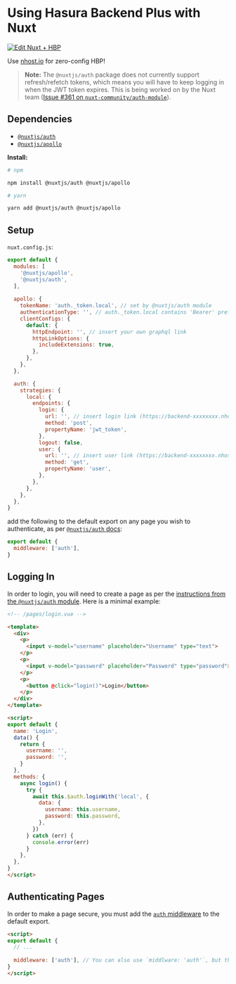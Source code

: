 # Using Hasura Backend Plus with Nuxt

[![Edit Nuxt + HBP](https://codesandbox.io/static/img/play-codesandbox.svg)](https://codesandbox.io/s/codesandbox-nuxt-hdm7q?fontsize=14&module=%2Fnuxt.config.js)

Use [nhost.io](https://nhost.io) for zero-config HBP!

> **Note:** The `@nuxtjs/auth` package does not currently support refresh/refetch tokens, which means you will have to keep logging in when the JWT token expires. This is being worked on by the Nuxt team ([Issue #361 on `nuxt-community/auth-module`](https://github.com/nuxt-community/auth-module/pull/361)).

## Dependencies

 - [`@nuxtjs/auth`](https://auth.nuxtjs.org)
 - [`@nuxtjs/apollo`](https://github.com/nuxt-community/apollo-module)
 
**Install:**
```bash
# npm

npm install @nuxtjs/auth @nuxtjs/apollo

# yarn

yarn add @nuxtjs/auth @nuxtjs/apollo
```

## Setup

`nuxt.config.js`:

```js
export default {
  modules: [
    '@nuxtjs/apollo',
    '@nuxtjs/auth',
  ],
  
  apollo: {
    tokenName: 'auth._token.local', // set by @nuxtjs/auth module
    authenticationType: '', // auth._token.local contains 'Bearer' prefix already
    clientConfigs: {
      default: {
        httpEndpoint: '', // insert your own graphql link
        httpLinkOptions: {
          includeExtensions: true,
        },
      },
    },
  },

  auth: {
    strategies: {
      local: {
        endpoints: {
          login: {
            url: '', // insert login link (https://backend-xxxxxxxx.nhost.io/auth/login)
            method: 'post',
            propertyName: 'jwt_token',
          },
          logout: false,
          user: {
            url: '', // insert user link (https://backend-xxxxxxxx.nhost.io/auth/user)
            method: 'get',
            propertyName: 'user',
          },
        },
      },
    },
  },
}
```

add the following to the default export on any page you wish to authenticate, as per [`@nuxtjs/auth` docs](https://auth.nuxtjs.org/guide/middleware.html):

```js
export default {
  middleware: ['auth'],
}
```

## Logging In

In order to login, you will need to create a page as per the [instructions from the `@nuxtjs/auth` module](https://auth.nuxtjs.org/schemes/local.html#usage). Here is a minimal example:

```html
<!-- /pages/login.vue -->

<template>
  <div>
    <p>
      <input v-model="username" placeholder="Username" type="text">
    </p>
    <p>
      <input v-model="password" placeholder="Password" type="password">
    </p>
    <p>
      <button @click="login()">Login</button>
    </p>
  </div>
</template>

<script>
export default {
  name: 'Login',
  data() {
    return {
      username: '',
      password: '',
    }
  },
  methods: {
    async login() {
      try {
        await this.$auth.loginWith('local', {
          data: {
            username: this.username,
            password: this.password,
          },
        })
      } catch (err) {
        console.error(err)
      }
    },
  },
}
</script>
```

## Authenticating Pages

In order to make a page secure, you must add the [`auth` middleware](https://auth.nuxtjs.org/guide/middleware.html) to the default export.

```html
<script>
export default {
  // ...
  
  middleware: ['auth'], // You can also use `middlware: 'auth'`, but this way lets you add multiple middlwares.
}
</script>
```
